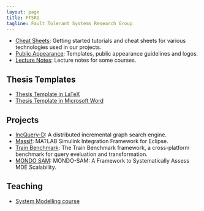 ```yaml
---
layout: page
title: FTSRG
tagline: Fault Tolerant Systems Research Group
---
```


* [Cheat Sheets](https://github.com/FTSRG/cheat-sheets/wiki): Getting started tutorials and cheat sheets for various technologies used in our projects.
* [Public Appearance](https://github.com/FTSRG/templates): Templates, public appearance guidelines and logos.
* [Lecture Notes](https://github.com/FTSRG/lecture-notes/wiki): Lecture notes for some courses.

## Thesis Templates

* [Thesis Template in LaTeX](https://github.com/FTSRG/thesis-template-latex)
* [Thesis Template in Microsoft Word](https://github.com/FTSRG/thesis-template-word)

## Projects

* [IncQuery-D](https://github.com/FTSRG/incqueryd): A distributed incremental graph search engine.
* [Massif](https://github.com/FTSRG/massif): MATLAB Simulink Integration Framework for Eclipse.
* [Train Benchmark](https://github.com/FTSRG/trainbenchmark): The Train Benchmark framework, a cross-platform benchmark for query eveluation and transformation.
* [MONDO SAM](https://github.com/FTSRG/mondo-sam): MONDO-SAM: A Framework to Systematically Assess MDE Scalability.

## Teaching

* [System Modelling course](http://docs.inf.mit.bme.hu/remo/)
